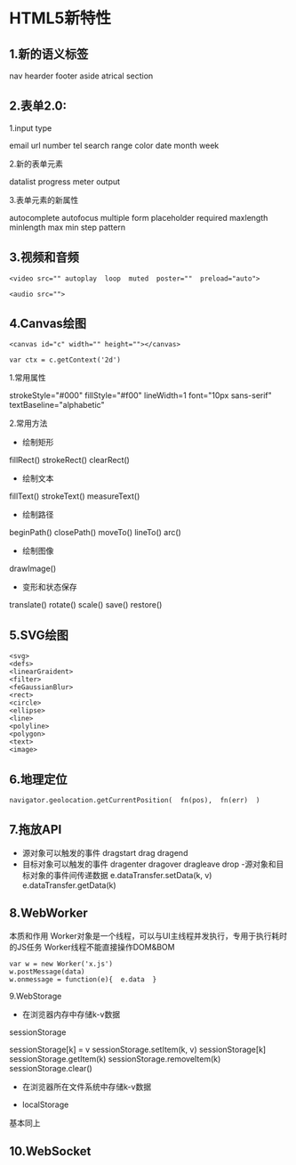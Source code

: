 # HTML5新特性

## 1.新的语义标签

nav
hearder
footer
aside
atrical
section

## 2.表单2.0:
1.input type

 email
 url
 number
 tel
 search
 range
 color
 date
 month
 week
 
2.新的表单元素

datalist
progress
meter
output

3.表单元素的新属性

autocomplete
autofocus
multiple
form
placeholder
required
maxlength
minlength
max
min
step
pattern

## 3.视频和音频


```
<video src="" autoplay  loop  muted  poster=""  preload="auto">

<audio src="">
```


## 4.Canvas绘图


```
<canvas id="c" width="" height=""></canvas>

var ctx = c.getContext('2d')
```


1.常用属性

strokeStyle="#000"
fillStyle="#f00"
lineWidth=1
font="10px sans-serif"
textBaseline="alphabetic"

2.常用方法

- 绘制矩形

fillRect()
strokeRect()
clearRect()

- 绘制文本

fillText()
strokeText()
measureText()

- 绘制路径

beginPath()
closePath()
moveTo()
lineTo()
arc()

- 绘制图像

drawImage()

- 变形和状态保存

translate()
rotate()
scale()
save()
restore()

## 5.SVG绘图


```
<svg>
<defs>
<linearGraident>
<filter>
<feGaussianBlur>
<rect>
<circle>
<ellipse>
<line>
<polyline>
<polygon>
<text>
<image>
```


## 6.地理定位


```
navigator.geolocation.getCurrentPosition(  fn(pos),  fn(err)  )
```


## 7.拖放API

- 源对象可以触发的事件
dragstart
drag
dragend
- 目标对象可以触发的事件
dragenter
dragover
dragleave
drop
-源对象和目标对象的事件间传递数据
e.dataTransfer.setData(k, v)
e.dataTransfer.getData(k)

## 8.WebWorker
本质和作用
Worker对象是一个线程，可以与UI主线程并发执行，专用于执行耗时的JS任务
Worker线程不能直接操作DOM&BOM

```
var w = new Worker('x.js')
w.postMessage(data)
w.onmessage = function(e){  e.data  }
```


9.WebStorage

- 在浏览器内存中存储k-v数据

sessionStorage

sessionStorage[k] = v
sessionStorage.setItem(k, v)
sessionStorage[k]
sessionStorage.getItem(k)
sessionStorage.removeItem(k)
sessionStorage.clear()

- 在浏览器所在文件系统中存储k-v数据

- localStorage

基本同上


## 10.WebSocket

